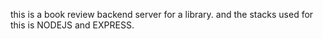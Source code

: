 this is a book review backend server for a library. and the stacks used for this is NODEJS and EXPRESS.
